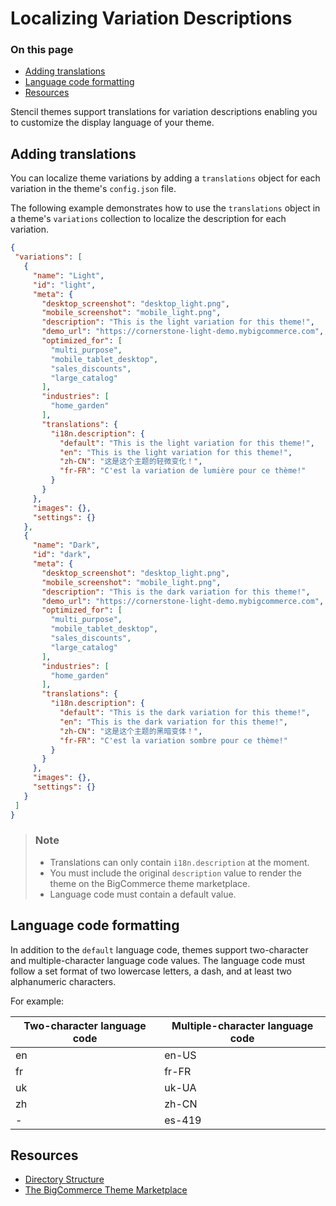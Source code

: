 # Localizing Variation Descriptions

<div class="otp" id="no-index">

### On this page
- [Adding translations](#adding-translations)
- [Language code formatting](#language-code-formatting)
- [Resources](#resources)

</div>

Stencil themes support translations for variation descriptions enabling you to customize the display language of your theme.

## Adding translations

You can localize theme variations by adding a `translations` object for each variation in the theme's `config.json` file. 

The following example demonstrates how to use the `translations` object in a theme's `variations` collection to localize the description for each variation.

```json
{
 "variations": [
   {
     "name": "Light",
     "id": "light",
     "meta": {
       "desktop_screenshot": "desktop_light.png",
       "mobile_screenshot": "mobile_light.png",
       "description": "This is the light variation for this theme!",
       "demo_url": "https://cornerstone-light-demo.mybigcommerce.com",
       "optimized_for": [
         "multi_purpose",
         "mobile_tablet_desktop",
         "sales_discounts",
         "large_catalog"
       ],
       "industries": [
         "home_garden"
       ],
       "translations": {
         "i18n.description": {
           "default": "This is the light variation for this theme!",
           "en": "This is the light variation for this theme!",
           "zh-CN": "这是这个主题的轻微变化！",
           "fr-FR": "C'est la variation de lumière pour ce thème!"
         }
       }
     },
     "images": {},
     "settings": {}
   },
   {
     "name": "Dark",
     "id": "dark",
     "meta": {
       "desktop_screenshot": "desktop_light.png",
       "mobile_screenshot": "mobile_light.png",
       "description": "This is the dark variation for this theme!",
       "demo_url": "https://cornerstone-light-demo.mybigcommerce.com",
       "optimized_for": [
         "multi_purpose",
         "mobile_tablet_desktop",
         "sales_discounts",
         "large_catalog"
       ],
       "industries": [
         "home_garden"
       ],
       "translations": {
         "i18n.description": {
           "default": "This is the dark variation for this theme!",
           "en": "This is the dark variation for this theme!",
           "zh-CN": "这是这个主题的黑暗变体！",
           "fr-FR": "C'est la variation sombre pour ce thème!"
         }
       }
     },
     "images": {},
     "settings": {}
   }
 ]
}
```

<div class="HubBlock--callout">
<div class="CalloutBlock--info">
<div class="HubBlock-content">

> ### Note
> * Translations can only contain `i18n.description` at the moment.
> * You must include the original `description` value to render the theme on the BigCommerce theme marketplace.
> * Language code must contain a default value.
</div>
</div>
</div>

## Language code formatting

In addition to the `default` language code, themes support two-character and multiple-character language code values. The language code must follow a set format of two lowercase letters, a dash, and at least two alphanumeric characters. 

For example:

|Two-character language code|Multiple-character language code|
|-|-|
|en|en-US|
|fr|fr-FR|
|uk|uk-UA|
|zh|zh-CN|
|-|es-419|

## Resources

* [Directory Structure](https://developer.bigcommerce.com/stencil-docs/storefront-customization/directory-structure)
* [The BigCommerce Theme Marketplace](https://support.bigcommerce.com/s/article/The-Bigcommerce-Themes-Marketplace?language=en_US)
